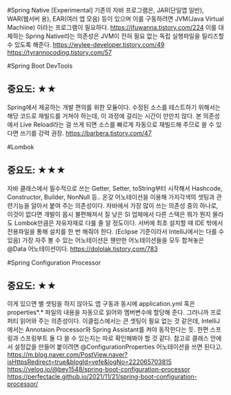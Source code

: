 #Spring Native [Experimental]
기존의 자바 프로그램은, JAR(단일앱 일반), WAR(웹서버 용), EAR(여러 앱 모음) 등이 있으며
이를 구동하려면 JVM(Java Virtual Machiine) 이라는 프로그램이 필요하다.
https://ifuwanna.tistory.com/224
이를 대체하는 Spring Native라는 의존성은 JVM이 전혀 필요 없는 독립 실행파일을 릴리즈할 수 있도록 해준다. 
https://wylee-developer.tistory.com/49
https://tyrannocoding.tistory.com/57

#Spring Boot DevTools
## 중요도: ★★
Spring에서 제공하는 개발 편의를 위한 모듈이다.
수정된 소스를 테스트하기 위해서는 해당 코드로 재빌드를 거쳐야 하는데,
이 과정에 걸리는 시간이 만만치 않다.
본 의존성에서 Live Reload라는 걸 쓰게 되면 소스를 빠르게 자동으로 재빌드해 주므로
쓸 수 있다면 쓰기를 강력 권장.
https://barbera.tistory.com/47

#Lombok
## 중요도: ★★★
자바 클래스에서 필수적으로 쓰는 Getter, Setter, toString부터 시작해서
Hashcode, Constructor, Builder, NonNull 등..
온갖 어노테이션을 이용해 가지각색의 셋팅과 관련기능을 알아서 붙여 주는 의존성이다.
자바에서 가장 많이 쓰는 의존성 중의 하나로, 이것이 없다면 개발이 몹시 불편해져서
질 낮은 SI 업체에서 다른 스택은 뭐가 뭔지 몰라도 Lombok만큼은 자유자재로 다룰 줄 알 정도이다.
서버에 최초 설치할 때 IDE 밖에서 전용파일을 통해 설치를 한 번 해줘야 한다.
(Eclipse 기준이라서 IntelliJ에서는 다를 수 있음)
가장 자주 볼 수 있는 어노테이션은 웬만한 어노테이션들을 모두 합쳐놓은 @Data 어노테이션이다.
https://dololak.tistory.com/783

#Spring Configuration Processor
## 중요도: ★★
이게 있으면 별 셋팅을 하지 않아도 앱 구동과 동시에
application.yml 혹은 properties*.* 파일의 내용을 자동으로 읽어와 멤버변수에 할당해 준다.
그러니까 프로퍼티 읽어와 주는 의존성이다.
이클립스에서는 큰 셋팅이 필요 없는 것 같은데,
IntelliJ에서는 Annotaion Processor와 Spring Assistant를 켜야 동작한다는 듯.
한편 스프링과 스프링부트 둘 다 쓸 수 있는지는 따로 확인해봐야 할 것 같다.
참고로 클래스 안에서 설정값을 만들어 붙이려면 @ConfigurationProperties 어노테이션을 쓰면 된다고.   
https://m.blog.naver.com/PostView.naver?isHttpsRedirect=true&blogId=vefe&logNo=222065703815
https://velog.io/@bey1548/spring-boot-configuration-processor
https://perfectacle.github.io/2021/11/21/spring-boot-configuration-processor/
